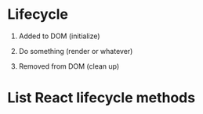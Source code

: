 # Lifecycle

1. Added to DOM (initialize)

2. Do something (render or whatever)

3. Removed from DOM (clean up)

# List React lifecycle methods
